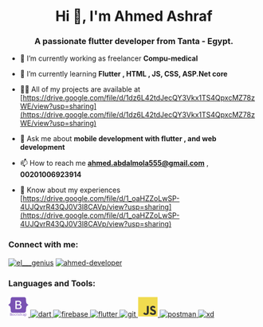 <h1 align="center">Hi 👋, I'm Ahmed Ashraf</h1>
<h3 align="center">A passionate flutter developer from Tanta - Egypt.</h3>

- 🔭 I’m currently working as freelancer **Compu-medical**

- 🌱 I’m currently learning **Flutter , HTML , JS, CSS, ASP.Net core**

- 👨‍💻 All of my projects are available at [https://drive.google.com/file/d/1dz6L42tdJecQY3Vkx1TS4QpxcMZ78zWE/view?usp=sharing](https://drive.google.com/file/d/1dz6L42tdJecQY3Vkx1TS4QpxcMZ78zWE/view?usp=sharing)

- 💬 Ask me about **mobile development with flutter , and web development**

- 📫 How to reach me **ahmed.abdalmola555@gmail.com** , **00201006923914**

- 📄 Know about my experiences [https://drive.google.com/file/d/1_oaHZZoLwSP-4UJQvrR43QJ0V3l8CAVp/view?usp=sharing](https://drive.google.com/file/d/1_oaHZZoLwSP-4UJQvrR43QJ0V3l8CAVp/view?usp=sharing)

<h3 align="left">Connect with me:</h3>
<p align="left">
<a href="https://twitter.com/el___genius" target="blank"><img align="center" src="https://raw.githubusercontent.com/rahuldkjain/github-profile-readme-generator/master/src/images/icons/Social/twitter.svg" alt="el___genius" height="30" width="40" /></a>
<a href="https://linkedin.com/in/ahmed-developer" target="blank"><img align="center" src="https://raw.githubusercontent.com/rahuldkjain/github-profile-readme-generator/master/src/images/icons/Social/linked-in-alt.svg" alt="ahmed-developer" height="30" width="40" /></a>
</p>

<h3 align="left">Languages and Tools:</h3>
<p align="left"> <a href="https://getbootstrap.com" target="_blank" rel="noreferrer"> <img src="https://raw.githubusercontent.com/devicons/devicon/master/icons/bootstrap/bootstrap-plain-wordmark.svg" alt="bootstrap" width="40" height="40"/> </a> <a href="https://dart.dev" target="_blank" rel="noreferrer"> <img src="https://www.vectorlogo.zone/logos/dartlang/dartlang-icon.svg" alt="dart" width="40" height="40"/> </a> <a href="https://firebase.google.com/" target="_blank" rel="noreferrer"> <img src="https://www.vectorlogo.zone/logos/firebase/firebase-icon.svg" alt="firebase" width="40" height="40"/> </a> <a href="https://flutter.dev" target="_blank" rel="noreferrer"> <img src="https://www.vectorlogo.zone/logos/flutterio/flutterio-icon.svg" alt="flutter" width="40" height="40"/> </a> <a href="https://git-scm.com/" target="_blank" rel="noreferrer"> <img src="https://www.vectorlogo.zone/logos/git-scm/git-scm-icon.svg" alt="git" width="40" height="40"/> </a> <a href="https://developer.mozilla.org/en-US/docs/Web/JavaScript" target="_blank" rel="noreferrer"> <img src="https://raw.githubusercontent.com/devicons/devicon/master/icons/javascript/javascript-original.svg" alt="javascript" width="40" height="40"/> </a> <a href="https://postman.com" target="_blank" rel="noreferrer"> <img src="https://www.vectorlogo.zone/logos/getpostman/getpostman-icon.svg" alt="postman" width="40" height="40"/> </a> <a href="https://www.adobe.com/products/xd.html" target="_blank" rel="noreferrer"> <img src="https://cdn.worldvectorlogo.com/logos/adobe-xd.svg" alt="xd" width="40" height="40"/> </a> </p>

